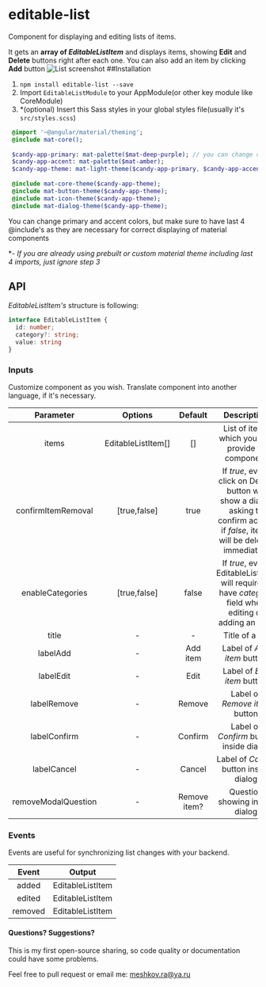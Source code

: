 # editable-list
Component for displaying and editing lists of items.

It gets an **array of *EditableListItem*** and displays items, showing **Edit** and **Delete** buttons right after each one.
You can also add an item by clicking **Add** button
![List screenshot](https://i.imgur.com/U34GS46.png)
##Installation
1) ```npm install editable-list --save```  
2) Import ```EditableListModule``` to your AppModule(or other key module like CoreModule)
3) *(optional) Insert this Sass styles in your global styles file(usually it's ```src/styles.scss```)    
```sass
 @import '~@angular/material/theming';
 @include mat-core();
 
 $candy-app-primary: mat-palette($mat-deep-purple); // you can change color
 $candy-app-accent: mat-palette($mat-amber);
 $candy-app-theme: mat-light-theme($candy-app-primary, $candy-app-accent);
 
 @include mat-core-theme($candy-app-theme);
 @include mat-button-theme($candy-app-theme);
 @include mat-icon-theme($candy-app-theme);
 @include mat-dialog-theme($candy-app-theme);
 ```
 You can change primary and accent colors, but make sure to have last 4 @include's as they are necessary for correct displaying of material components
 
 *- *If you are already using prebuilt or custom material theme including last 4 imports, just ignore step 3*


## API
*EditableListItem's* structure is following:
```typescript
interface EditableListItem {
  id: number;
  category?: string;
  value: string
} 
```
### Inputs
Customize component as you wish. Translate component into another language, if it's necessary.

| Parameter | Options | Default | Description
| :---: | :---: | :---: | :---:
| items | EditableListItem[]| []|List of items which you can provide to component
| confirmItemRemoval | [true,false] | true | If *true*, every click on Delete button will show a dialog asking to confirm action,  if  *false*, items will be deleted immediately
| enableCategories | [true,false] | false | If *true*, every EditableListItem will require to have *category* field when editing or adding an item
| title | - | - | Title of a list
| labelAdd| - | Add item | Label of *Add item* button
| labelEdit | - | Edit |Label of *Edit item* button
| labelRemove | - | Remove |Label of *Remove item* button
| labelConfirm | - | Confirm | Label of *Confirm* button inside dialog
| labelCancel | - | Cancel |Label of *Cancel* button inside dialog
| removeModalQuestion | - | Remove item? | Question showing inside dialog

### Events
Events are useful for synchronizing list changes with your backend.

| Event | Output   |
| :---: | :---:  |
| added | EditableListItem |
| edited | EditableListItem |
| removed | EditableListItem |

#### Questions? Suggestions?
This is my first open-source sharing, so code quality or documentation could have some problems.

Feel free to pull request or email me: meshkov.ra@ya.ru
